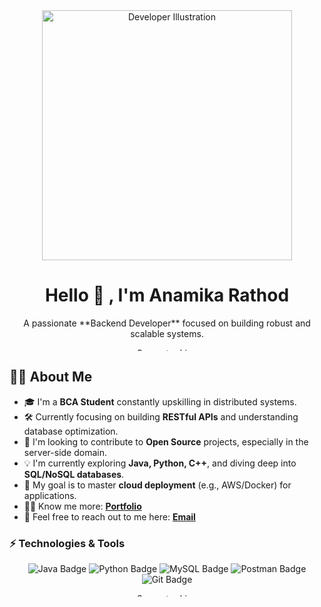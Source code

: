<div align="center">
    <img src="https://media.giphy.com/media/q1MeAPDDMb4S1I90K1/giphy.gif" alt="Developer Illustration" width="400" />
</div>

<div align="center">
    <h1>Hello 👋 , I'm Anamika Rathod</h1>
    <p>A passionate **Backend Developer** focused on building robust and scalable systems.</p>
</div>

<div align="center">
    <img src="https://media.giphy.com/media/v1.Y2lkPTc5MGI3NjExZTA4NDQ4d2Z2bHBpZGgzYXd2ZnR6M3F2OGtmdDBvOW8yZ2Zld3d4aiZlcD12MV9pbnRlcm5hbF9naWYmY3Q9Zw/L1R1tvI9svkIWwpVYr/giphy.gif" alt="Separator Line" width="100%" height="5px" />
</div>


## 👩‍💻 About Me

* 🎓 I'm a **BCA Student** constantly upskilling in distributed systems.
* 🛠️ Currently focusing on building **RESTful APIs** and understanding database optimization.
* 🔭 I'm looking to contribute to **Open Source** projects, especially in the server-side domain.
* 💡 I'm currently exploring **Java, Python, C++**, and diving deep into **SQL/NoSQL databases**.
* 🚀 My goal is to master **cloud deployment** (e.g., AWS/Docker) for applications.
* 🙋‍♀️ Know me more: [**Portfolio**](YOUR_PORTFOLIO_LINK)
* 📧 Feel free to reach out to me here: [**Email**](mailto:YOUR_EMAIL_ADDRESS)


### ⚡ Technologies & Tools

<p align="center">
  <img src="https://img.shields.io/badge/Java-007396?style=for-the-badge&logo=java&logoColor=white" alt="Java Badge"/>
  <img src="https://img.shields.io/badge/Python-3776AB?style=for-the-badge&logo=python&logoColor=white" alt="Python Badge"/>
  <img src="https://img.shields.io/badge/MySQL-4479A1?style=for-the-badge&logo=mysql&logoColor=white" alt="MySQL Badge"/>
  <img src="https://img.shields.io/badge/Postman-FF6C37?style=for-the-badge&logo=postman&logoColor=white" alt="Postman Badge"/>
  <img src="https://img.shields.io/badge/Git-F05032?style=for-the-badge&logo=git&logoColor=white" alt="Git Badge"/>
</p>


<div align="center">
    <img src="https://media.giphy.com/media/v1.Y2lkPTc5MGI3NjExZTA4NDQ4d2Z2bHBpZGgzYXd2ZnR6M3F2OGtmdDBvOW8yZ2Zld3d4aiZlcD12MV9pbnRlcm5hbF9naWYmY3Q9Zw/L1R1tvI9svkIWwpVYr/giphy.gif" alt="Separator Line" width="100%" height="5px" />
</div>
